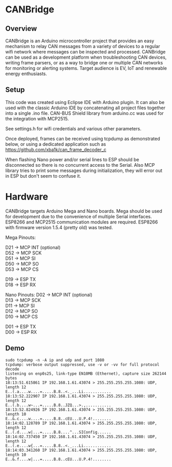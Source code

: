 # CANBridge

## Overview

CANBridge is an Arduino microcontroller project that provides an easy mechanism to relay CAN messages from a variety of devices to a regular wifi network where messages can be inspected and processed.
CANBridge can be used as a development platform when troubleshooting CAN devices, writing frame parsers, or as a way to bridge one or multiple CAN networks for monitoring or alerting systems. Target audience is EV, IoT and renewable energy enthusiasts.

## Setup

This code was created using Eclipse IDE with Arduino plugin. It can also be used with the classic Arduino IDE by concatenating all project files together into a single .ino file.
CAN-BUS Shield library from arduino.cc was used for the integration with MCP2515.

See settings.h for wifi credentials and various other parameters.

Once deployed, frames can be received using tcpdump as demonstrated below, or using a dedicated application such as https://github.com/xba1k/can_frame_decoder_c

When flashing Nano power and/or serial lines to ESP should be disconnected so there is no concurrent access to the Serial. Also MCP library tries to print some messages during initialization, they will error out in ESP but don't seem to confuse it. 

# Hardware

CANBridge targets Arduino Mega and Nano boards. Mega should be used for development due to the convenience of multiple Serial interfaces. ESP8266 and MCP2515 communication modules are required. ESP8266 with firmware version 1.5.4 (pretty old) was tested.

Mega Pinouts:

D21 -> MCP INT (optional)  
D52 -> MCP SCK  
D51 -> MCP SI  
D50 -> MCP SO  
D53 -> MCP CS  
  
D19 -> ESP TX  
D18 -> ESP RX  
  
Nano Pinouts:
D02 -> MCP INT (optional)  
D13 -> MCP SCK  
D11 -> MCP SI  
D12 -> MCP SO  
D10 -> MCP CS  
  
D01 -> ESP TX  
D00 -> ESP RX  

## Demo

```
sudo tcpdump -n -A ip and udp and port 1080
tcpdump: verbose output suppressed, use -v or -vv for full protocol decode
listening on enp0s25, link-type EN10MB (Ethernet), capture size 262144 bytes
18:13:51.615861 IP 192.168.1.61.43074 > 255.255.255.255.1080: UDP, length 12
E..(.a....w....=.....B.8..<._...Li............
18:13:52.222907 IP 192.168.1.61.43074 > 255.255.255.255.1080: UDP, length 12
E..(.b....w~...=.....B.8..JZQ...>.,...........
18:13:52.824926 IP 192.168.1.61.43074 > 255.255.255.255.1080: UDP, length 10
E..&.c....w....=.....B.8..cEU...U.P.4!........
18:14:02.128789 IP 192.168.1.61.43074 > 255.255.255.255.1080: UDP, length 12
E..(.d....w|...=.....B.8....^...SIConfig......
18:14:02.737450 IP 192.168.1.61.43074 > 255.255.255.255.1080: UDP, length 12
E..(.e....w{...=.....B.8..<._...Li............
18:14:03.341260 IP 192.168.1.61.43074 > 255.255.255.255.1080: UDP, length 10
E..&.f....w|...=.....B.8..cEU...U.P.4!........
```
